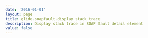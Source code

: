 ```yaml
---
date: '2016-01-01'
layout: page
title: glide.soapfault.display_stack_trace
description: Display stack trace in SOAP fault detail element
value: false
---
```

